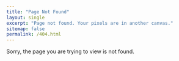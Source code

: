 ```yaml
---
title: "Page Not Found"
layout: single
excerpt: "Page not found. Your pixels are in another canvas."
sitemap: false
permalink: /404.html
---
```

Sorry, the page you are trying to view is not found. 
<script type="text/javascript">
  var GOOG_FIXURL_LANG = 'en';
  var GOOG_FIXURL_SITE = '{{ site.url }}'
</script>
<script type="text/javascript"
  src="//linkhelp.clients.google.com/tbproxy/lh/wm/fixurl.js">
</script>